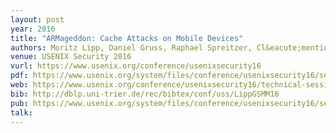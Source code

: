 ```yaml
---
layout: post
year: 2016
title: "ARMageddon: Cache Attacks on Mobile Devices"
authors: Moritz Lipp, Daniel Gruss, Raphael Spreitzer, Cl&eacute;mentine Maurice, Stefan Mangard
venue: USENIX Security 2016
vurl: https://www.usenix.org/conference/usenixsecurity16
pdf: https://www.usenix.org/system/files/conference/usenixsecurity16/sec16_paper_lipp.pdf
web: https://www.usenix.org/conference/usenixsecurity16/technical-sessions/presentation/lipp
bib: http://dblp.uni-trier.de/rec/bibtex/conf/uss/LippGSMM16
pub: https://www.usenix.org/system/files/conference/usenixsecurity16/sec16_paper_lipp.pdf
talk: 
---
```


